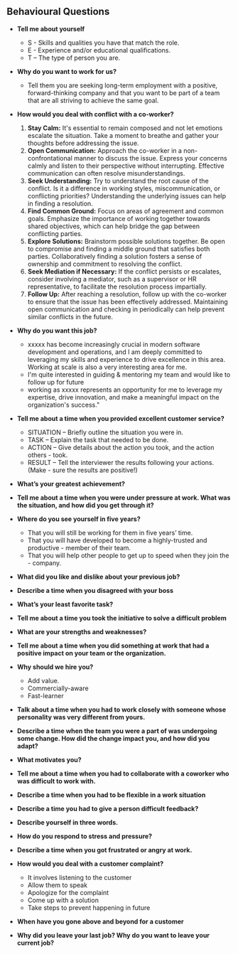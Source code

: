 ## Behavioural Questions

- **Tell me about yourself**
    - S - Skills and qualities you have that match the role.
    - E - Experience and/or educational qualifications.
    - T – The type of person you are.
- **Why do you want to work for us?**
    - Tell them you are seeking long-term employment with a positive, forward-thinking company and that you want to be part of a team that are all striving to achieve the same goal.
- **How would you deal with conflict with a co-worker?**
    1. **Stay Calm:** It's essential to remain composed and not let emotions escalate the situation. Take a moment to breathe and gather your thoughts before addressing the issue.
    2. **Open Communication:** Approach the co-worker in a non-confrontational manner to discuss the issue. Express your concerns calmly and listen to their perspective without interrupting. Effective communication can often resolve misunderstandings.
    3. **Seek Understanding:** Try to understand the root cause of the conflict. Is it a difference in working styles, miscommunication, or conflicting priorities? Understanding the underlying issues can help in finding a resolution.
    4. **Find Common Ground:** Focus on areas of agreement and common goals. Emphasize the importance of working together towards shared objectives, which can help bridge the gap between conflicting parties.
    5. **Explore Solutions:** Brainstorm possible solutions together. Be open to compromise and finding a middle ground that satisfies both parties. Collaboratively finding a solution fosters a sense of ownership and commitment to resolving the conflict.
    6. **Seek Mediation if Necessary:** If the conflict persists or escalates, consider involving a mediator, such as a supervisor or HR representative, to facilitate the resolution process impartially.
    7. **Follow Up:** After reaching a resolution, follow up with the co-worker to ensure that the issue has been effectively addressed. Maintaining open communication and checking in periodically can help prevent similar conflicts in the future.

- **Why do you want this job?**
    - xxxxx has become increasingly crucial in modern software development and operations, and I am deeply committed to leveraging my skills and experience to drive excellence in this area. Working at scale is also a very interesting area for me.
    - I'm quite interested in guiding & mentoring my team and would like to follow up for future
    - working as xxxxx represents an opportunity for me to leverage my expertise, drive innovation, and make a meaningful impact on the organization's success."

- **Tell me about a time when you provided excellent customer service?**
    - SITUATION – Briefly outline the situation you were in.
    - TASK – Explain the task that needed to be done.
    - ACTION – Give details about the action you took, and the action others - took.
    - RESULT – Tell the interviewer the results following your actions. (Make - sure the results are positive!)

- **What’s your greatest achievement?**
- **Tell me about a time when you were under pressure at work. What was the situation, and how did you get through it?**
- **Where do you see yourself in five years?**
    - That you will still be working for them in five years’ time.
    - That you will have developed to become a highly-trusted and productive - member of their team.
    - That you will help other people to get up to speed when they join the - company.
- **What did you like and dislike about your previous job?**
- **Describe a time when you disagreed with your boss**
- **What’s your least favorite task?**
- **Tell me about a time you took the initiative to solve a difficult problem**
- **What are your strengths and weaknesses?**
- **Tell me about a time when you did something at work that had a positive impact on your team or the organization.**
- **Why should we hire you?**
    - Add value.
    - Commercially-aware
    - Fast-learner
- **Talk about a time when you had to work closely with someone whose personality was very different from yours.**
- **Describe a time when the team you were a part of was undergoing some change. How did the change impact you, and how did you adapt?**
- **What motivates you?**
- **Tell me about a time when you had to collaborate with a coworker who was difficult to work with.**
- **Describe a time when you had to be flexible in a work situation**
- **Describe a time you had to give a person difficult feedback?**
- **Describe yourself in three words.**
- **How do you respond to stress and pressure?**
- **Describe a time when you got frustrated or angry at work.**
- **How would you deal with a customer complaint?**
    - It involves listening to the customer
    - Allow them to speak
    - Apologize for the complaint
    - Come up with a solution 
    - Take steps to prevent happening in future
- **When have you gone above and beyond for a customer**
- **Why did you leave your last job? Why do you want to leave your current job?**
